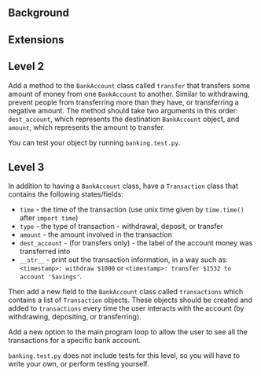 
## Background

<!-- Financial apps are all the craze now: Robinhood, Acorn, you name it.  Let's get in on this hype by creating our own simple banking app.

## Task

In the provided `banking.py` file, create a `BankAccount` class that represents a bank account.

The first thing you should do is create the constructor, the `__init__` method.  Have the `__init__` method accept two arguments (after `self`):
- `label`, which represents the name of the bank account
- `balance`, which represents the amount of money in the bank account -->

<!-- Have the constructor initialize  `self.label` and `self.balance` to the given `label` and `balance` values. -->

<!-- Then, run `banking.test.py` to see if you pass test 0. If you did, then everything is good and you can continue! -->

<!-- Next, create the following methods/behaviors:
- `__str__` - print out all the information for the `BankAccount` - the label and balance.
    - **Note**: if you haven't covered the `__str__` method in class, take a look at [this tutorial](https://www.linuxtopia.org/online_books/programming_books/python_programming/python_ch21s04.html) (read the section that starts with "String value of an object with __str__") -->
<!-- - `withdraw` - remove money from the balance of the `BankAccount`.  Prevent people from withdrawing more than they have, or withdrawing a negative amount
- `deposit` - add money to the balance of the `BankAccount`.  Prevent people from depositing a negative amount
- `rename` - change the label of the `BankAccount`.  Prevent people from naming it blank.

After completing each method (in order), you can test your object by running `banking.test.py`. -->

## Extensions

## Level 2
Add a method to the `BankAccount` class called `transfer` that transfers some amount of money from one `BankAccount` to another.  Similar to withdrawing, prevent people from transferring more than they have, or transferring a negative amount.  The method should take two arguments in this order: `dest_account`, which represents the destination `BankAccount` object, and `amount`, which represents the amount to transfer.

You can test your object by running `banking.test.py`.

## Level 3
In addition to having a `BankAccount` class, have a `Transaction` class that contains the following states/fields:
* `time` - the time of the transaction (use unix time given by `time.time()` after `import time`)
* `type` - the type of transaction - withdrawal, deposit, or transfer
* `amount` - the amount involved in the transaction
* `dest_account` - (for transfers only) - the label of the account money was transferred into
* `__str__` - print out the transaction information, in a way such as: `<timestamp>: withdraw $1000` or `<timestamp>: transfer $1532 to account 'Savings'`.

Then add a new field to the `BankAccount` class called `transactions` which contains a list of `Transaction` objects.  These objects should be created and added to `transactions` every time the user interacts with the account (by withdrawing, depositing, or transferring).

Add a new option to the main program loop to allow the user to see all the transactions for a specific bank account.

`banking.test.py` does not include tests for this level, so you will have to write your own, or perform testing yourself.

